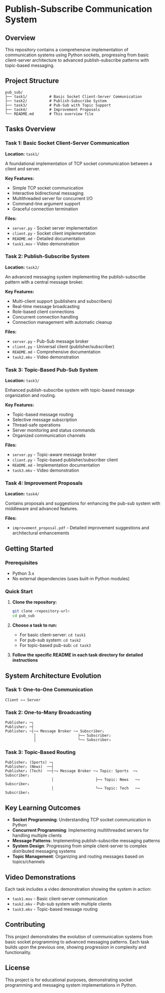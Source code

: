 # Publish-Subscribe Communication System

## Overview

This repository contains a comprehensive implementation of communication systems using Python sockets, progressing from basic client-server architecture to advanced publish-subscribe patterns with topic-based messaging.

## Project Structure

```
pub_sub/
├── task1/          # Basic Socket Client-Server Communication
├── task2/          # Publish-Subscribe System
├── task3/          # Pub-Sub with Topic Support
├── task4/          # Improvement Proposals
└── README.md       # This overview file
```

## Tasks Overview

### Task 1: Basic Socket Client-Server Communication
**Location:** `task1/`

A foundational implementation of TCP socket communication between a client and server.

**Key Features:**
- Simple TCP socket communication
- Interactive bidirectional messaging
- Multithreaded server for concurrent I/O
- Command-line argument support
- Graceful connection termination

**Files:**
- `server.py` - Socket server implementation
- `client.py` - Socket client implementation
- `README.md` - Detailed documentation
- `task1.mov` - Video demonstration

### Task 2: Publish-Subscribe System
**Location:** `task2/`

An advanced messaging system implementing the publish-subscribe pattern with a central message broker.

**Key Features:**
- Multi-client support (publishers and subscribers)
- Real-time message broadcasting
- Role-based client connections
- Concurrent connection handling
- Connection management with automatic cleanup

**Files:**
- `server.py` - Pub-Sub message broker
- `client.py` - Universal client (publisher/subscriber)
- `README.md` - Comprehensive documentation
- `task2.mkv` - Video demonstration

### Task 3: Topic-Based Pub-Sub System
**Location:** `task3/`

Enhanced publish-subscribe system with topic-based message organization and routing.

**Key Features:**
- Topic-based message routing
- Selective message subscription
- Thread-safe operations
- Server monitoring and status commands
- Organized communication channels

**Files:**
- `server.py` - Topic-aware message broker
- `client.py` - Topic-based publisher/subscriber client
- `README.md` - Implementation documentation
- `task3.mkv` - Video demonstration

### Task 4: Improvement Proposals
**Location:** `task4/`

Contains proposals and suggestions for enhancing the pub-sub system with middleware and advanced features.

**Files:**
- `improvement_proposal.pdf` - Detailed improvement suggestions and architectural enhancements

## Getting Started

### Prerequisites
- Python 3.x
- No external dependencies (uses built-in Python modules)

### Quick Start

1. **Clone the repository:**
   ```bash
   git clone <repository-url>
   cd pub_sub
   ```

2. **Choose a task to run:**
   - For basic client-server: `cd task1`
   - For pub-sub system: `cd task2`
   - For topic-based pub-sub: `cd task3`

3. **Follow the specific README in each task directory for detailed instructions**

## System Architecture Evolution

### Task 1: One-to-One Communication
```
Client ←→ Server
```

### Task 2: One-to-Many Broadcasting
```
Publisher₁ ─┐
Publisher₂ ─┤
Publisher₃ ─┤─→ Message Broker ─→ Subscriber₁
             │                   ├─→ Subscriber₂
             │                   └─→ Subscriber₃
```

### Task 3: Topic-Based Routing
```
Publisher₁ (Sports) ─┐
Publisher₂ (News)  ──┤
Publisher₃ (Tech)  ──┤─→ Message Broker ─→ Topic: Sports  ─→ Subscriber₁
                     │                   ├─→ Topic: News   ─→ Subscriber₂
                     │                   └─→ Topic: Tech   ─→ Subscriber₃
```

## Key Learning Outcomes

- **Socket Programming**: Understanding TCP socket communication in Python
- **Concurrent Programming**: Implementing multithreaded servers for handling multiple clients
- **Message Patterns**: Implementing publish-subscribe messaging patterns
- **System Design**: Progressing from simple client-server to complex distributed messaging systems
- **Topic Management**: Organizing and routing messages based on topics/channels

## Video Demonstrations

Each task includes a video demonstration showing the system in action:
- `task1.mov` - Basic client-server communication
- `task2.mkv` - Pub-sub system with multiple clients
- `task3.mkv` - Topic-based message routing

## Contributing

This project demonstrates the evolution of communication systems from basic socket programming to advanced messaging patterns. Each task builds upon the previous one, showing progression in complexity and functionality.

## License

This project is for educational purposes, demonstrating socket programming and messaging system implementations in Python.
